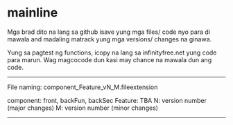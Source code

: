 # mainline
Mga brad dito na lang sa github isave yung mga files/ code nyo para di mawala and madaling matrack yung mga versions/ changes na ginawa. 

Yung sa pagtest ng functions, icopy na lang sa infinityfree.net yung code para marun. 
Wag magcocode dun kasi may chance na mawala dun ang code. 

-----------------------------------------------------------

File naming: component_Feature_vN_M.fileextension

component: front, backFun, backSec
Feature: TBA
N: version number (major changes)
M: version number (minor changes)

-----------------------------------------------------------
